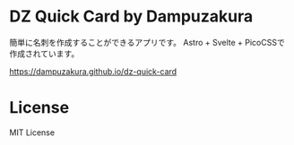 # DZ Quick Card by Dampuzakura

簡単に名刺を作成することができるアプリです。
Astro + Svelte + PicoCSSで作成されています。

https://dampuzakura.github.io/dz-quick-card

# License

MIT License
